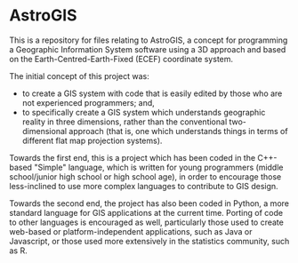 AstroGIS
========

This is a repository for files relating to AstroGIS, a concept for programming a Geographic Information System software using a 3D approach and based on the Earth-Centred-Earth-Fixed (ECEF) coordinate system.

The initial concept of this project was:
  * to create a GIS system with code that is easily edited by those who are not experienced programmers; and,
  * to specifically create a GIS system which understands geographic reality in three dimensions, rather than the 
    conventional two-dimensional approach (that is, one which understands things in terms of different flat map
    projection systems).

Towards the first end, this is a project which has been coded in the C++-based "Simple" language, which is written for young programmers (middle school/junior high school or high school age), in order to encourage those less-inclined to use more complex languages to contribute to GIS design.

Towards the second end, the project has also been coded in Python, a more standard language for GIS applications at the current time.  Porting of code to other languages is encouraged as well, particularly those used to create web-based or platform-independent applications, such as Java or Javascript, or those used more extensively in the statistics community, such as R.
